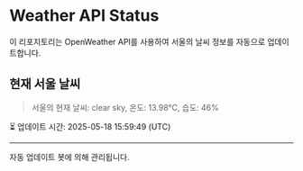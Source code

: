 
# Weather API Status

이 리포지토리는 OpenWeather API를 사용하여 서울의 날씨 정보를 자동으로 업데이트합니다.

## 현재 서울 날씨
> 서울의 현재 날씨: clear sky, 온도: 13.98°C, 습도: 46%

⏳ 업데이트 시간: 2025-05-18 15:59:49 (UTC)

---
자동 업데이트 봇에 의해 관리됩니다.
